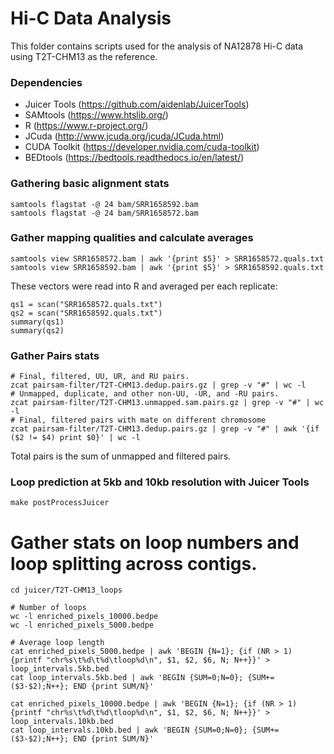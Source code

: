 # Hi-C Data Analysis

This folder contains scripts used for the analysis of NA12878 Hi-C data using T2T-CHM13 as the reference.

### Dependencies
* Juicer Tools (https://github.com/aidenlab/JuicerTools)
* SAMtools (https://www.htslib.org/)
* R (https://www.r-project.org/)
* JCuda (http://www.jcuda.org/jcuda/JCuda.html)
* CUDA Toolkit (https://developer.nvidia.com/cuda-toolkit)
* BEDtools (https://bedtools.readthedocs.io/en/latest/)

### Gathering basic alignment stats
```
samtools flagstat -@ 24 bam/SRR1658592.bam
samtools flagstat -@ 24 bam/SRR1658572.bam
```

### Gather mapping qualities and calculate averages
```
samtools view SRR1658572.bam | awk '{print $5}' > SRR1658572.quals.txt
samtools view SRR1658592.bam | awk '{print $5}' > SRR1658592.quals.txt
```
These vectors were read into R and averaged per each replicate:
```
qs1 = scan("SRR1658572.quals.txt")
qs2 = scan("SRR1658592.quals.txt")
summary(qs1)
summary(qs2)
```

### Gather Pairs stats
```
# Final, filtered, UU, UR, and RU pairs.
zcat pairsam-filter/T2T-CHM13.dedup.pairs.gz | grep -v "#" | wc -l
# Unmapped, duplicate, and other non-UU, -UR, and -RU pairs.
zcat pairsam-filter/T2T-CHM13.unmapped.sam.pairs.gz | grep -v "#" | wc -l
# Final, filtered pairs with mate on different chromosome
zcat pairsam-filter/T2T-CHM13.dedup.pairs.gz | grep -v "#" | awk '{if ($2 != $4) print $0}' | wc -l
```
Total pairs is the sum of unmapped and filtered pairs.

### Loop prediction at 5kb and 10kb resolution with Juicer Tools
```
make postProcessJuicer
```

# Gather stats on loop numbers and loop splitting across contigs.
```
cd juicer/T2T-CHM13_loops

# Number of loops
wc -l enriched_pixels_10000.bedpe
wc -l enriched_pixels_5000.bedpe

# Average loop length
cat enriched_pixels_5000.bedpe | awk 'BEGIN {N=1}; {if (NR > 1) {printf "chr%s\t%d\t%d\tloop%d\n", $1, $2, $6, N; N++}}' > loop_intervals.5kb.bed
cat loop_intervals.5kb.bed | awk 'BEGIN {SUM=0;N=0}; {SUM+=($3-$2);N++}; END {print SUM/N}'

cat enriched_pixels_10000.bedpe | awk 'BEGIN {N=1}; {if (NR > 1) {printf "chr%s\t%d\t%d\tloop%d\n", $1, $2, $6, N; N++}}' > loop_intervals.10kb.bed
cat loop_intervals.10kb.bed | awk 'BEGIN {SUM=0;N=0}; {SUM+=($3-$2);N++}; END {print SUM/N}'
